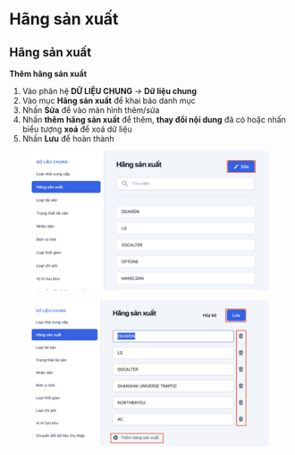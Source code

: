 # Hãng sản xuất

## Hãng sản xuất

**Thêm hãng sản xuất**

1. Vào phân hệ **DỮ LIỆU CHUNG** -> **Dữ liệu chung**
2. Vào mục **Hãng sản xuất** để khai báo danh mục
3. Nhấn **Sửa** để vào màn hình thêm/sửa&#x20;
4. Nhấn **thêm** **hãng sản xuất** để thêm, **thay đổi nội dung** đã có hoặc nhấn biểu tượng **xoá** để xoá dữ liệu
5. Nhấn **Lưu** để hoàn thành

<div><figure><img src="../../../.gitbook/assets/Screenshot 2024-09-20 at 09.56.19.png" alt=""><figcaption></figcaption></figure> <figure><img src="../../../.gitbook/assets/Screenshot 2024-09-20 at 09.56.44.png" alt=""><figcaption></figcaption></figure></div>
